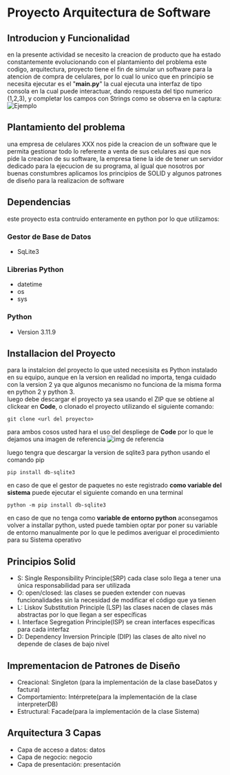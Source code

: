 # Proyecto Arquitectura de Software
## Introducion y Funcionalidad
en la presente actividad se necesito la creacion de producto que ha estado constantemente evolucionando con el plantamiento del problema
este codigo, arquitectura, proyecto tiene el fin de simular un software para la atencion de compra de celulares, por lo cual lo unico que en principio se necesita ejecutar es el "**main.py**" 
la cual ejecuta una interfaz de tipo consola en la cual puede interactuar, dando respuesta del tipo numerico (1,2,3), y completar los campos con Strings como se observa en la captura: 
![Ejemplo]("./img/img1.png")



## Plantamiento del problema
una empresa de celulares XXX nos pide la creacion de un software que le permita gestionar todo lo referente a venta de sus celulares asi que nos pide la creacion de su software, la empresa tiene la ide de tener un servidor dedicado para la ejecucion de su programa, al igual que nosotros por buenas constumbres aplicamos los principios de SOLID y algunos patrones de diseño para la realizacion de software
## Dependencias
este proyecto esta contruido enteramente en python por lo que utilizamos:
### Gestor de Base de Datos
* SqLite3
### Librerias Python
* datetime
* os
* sys
### Python
* Version 3.11.9
## Installacion del Proyecto
para la instalcion del proyecto lo que usted necesisita es Python instalado en su equipo, aunque en la version en realidad no importa, tenga cuidado con la version 2 ya que algunos mecanismo no funciona de la misma forma en python 2 y python 3.  
luego debe descargar el proyecto ya sea usando el ZIP que se obtiene al clickear en **Code**, o clonado el proyecto
utilizando el siguiente comando: 
```
git clone <url del proyecto>
``` 
para ambos cosos usted hara el uso del despliege de **Code** por lo que le dejamos una imagen de referencia
![img de referencia]("./img/img2.png")

luego tengra que descargar la version de sqlite3 para python usando el comando pip 
```
pip install db-sqlite3
``` 
en caso de que el gestor de paquetes no este registrado  **como variable del sistema** puede ejecutar el siguiente comando en una terminal
```
python -m pip install db-sqlite3
``` 

en caso de que no tenga como **variable de entorno python** aconsegamos volver a installar python, usted puede tambien optar por poner su variable de entorno manualmente por lo que le pedimos averiguar el procedimiento para su Sistema operativo
## Principios Solid
* S: Single Responsibility Principle(SRP) cada clase solo llega a tener una única responsabilidad para ser utilizada
* O: open/closed: las clases se pueden extender con nuevas funcionalidades sin la necesidad de modificar el código que ya tienen
* L: Liskov Substitution Principle (LSP) las clases nacen de clases más abstractas por lo que llegan a ser específicas
* I. Interface Segregation Principle(ISP) se crean interfaces específicas para cada interfaz 
* D: Dependency Inversion Principle (DIP) las clases de alto nivel no depende de clases de bajo nivel

## Imprementacion de Patrones de Diseño
* Creacional: Singleton (para la implementación de la clase baseDatos y factura)
* Comportamiento: Intérprete(para la implementación de la clase interpreterDB)
* Estructural: Facade(para la implementación de la clase Sistema)

## Arquitectura 3 Capas
* Capa de acceso a datos: datos
* Capa de negocio: negocio
* Capa de presentación: presentación
